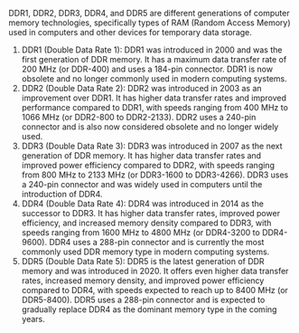 DDR1, DDR2, DDR3, DDR4, and DDR5 are different generations of computer memory technologies, specifically types of RAM (Random Access Memory) used in computers and other devices for temporary data storage.

1. DDR1 (Double Data Rate 1): DDR1 was introduced in 2000 and was the first generation of DDR memory. It has a maximum data transfer rate of 200 MHz (or DDR-400) and uses a 184-pin connector. DDR1 is now obsolete and no longer commonly used in modern computing systems.
2. DDR2 (Double Data Rate 2): DDR2 was introduced in 2003 as an improvement over DDR1. It has higher data transfer rates and improved performance compared to DDR1, with speeds ranging from 400 MHz to 1066 MHz (or DDR2-800 to DDR2-2133). DDR2 uses a 240-pin connector and is also now considered obsolete and no longer widely used.
3. DDR3 (Double Data Rate 3): DDR3 was introduced in 2007 as the next generation of DDR memory. It has higher data transfer rates and improved power efficiency compared to DDR2, with speeds ranging from 800 MHz to 2133 MHz (or DDR3-1600 to DDR3-4266). DDR3 uses a 240-pin connector and was widely used in computers until the introduction of DDR4.
4. DDR4 (Double Data Rate 4): DDR4 was introduced in 2014 as the successor to DDR3. It has higher data transfer rates, improved power efficiency, and increased memory density compared to DDR3, with speeds ranging from 1600 MHz to 4800 MHz (or DDR4-3200 to DDR4-9600). DDR4 uses a 288-pin connector and is currently the most commonly used DDR memory type in modern computing systems.
5. DDR5 (Double Data Rate 5): DDR5 is the latest generation of DDR memory and was introduced in 2020. It offers even higher data transfer rates, increased memory density, and improved power efficiency compared to DDR4, with speeds expected to reach up to 8400 MHz (or DDR5-8400). DDR5 uses a 288-pin connector and is expected to gradually replace DDR4 as the dominant memory type in the coming years.